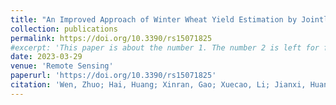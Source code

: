 ```yaml
---
title: "An Improved Approach of Winter Wheat Yield Estimation by Jointly Assimilating Remotely Sensed Leaf Area Index and Soil Moisture into the WOFOST Model"
collection: publications
permalink: https://doi.org/10.3390/rs15071825
#excerpt: 'This paper is about the number 1. The number 2 is left for future work.'
date: 2023-03-29
venue: 'Remote Sensing'
paperurl: 'https://doi.org/10.3390/rs15071825'
citation: 'Wen, Zhuo; Hai, Huang; Xinran, Gao; Xuecao, Li; Jianxi, Huang*. An Improved Approach of Winter Wheat Yield Estimation by Jointly Assimilating Remotely Sensed Leaf Area Index and Soil Moisture into the WOFOST Model. Remote Sensing, 2023; 15(7):1825.'
---
```

